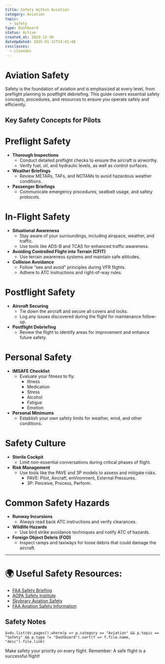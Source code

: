 ```yaml
---
title: Safety Within Aviation
category: Aviation
topic:
  - Safety
type: Dashboard
status: Active
created_at: 2024-12-30
dateUpdated: 2025-01-31T14:41:48
cssclasses:
  - cleandoc
---
```

# Aviation Safety
Safety is the foundation of aviation and is emphasized at every level, from preflight planning to postflight debriefing. This guide covers essential safety concepts, procedures, and resources to ensure you operate safely and efficiently.

## Key Safety Concepts for Pilots

# Preflight Safety
- **Thorough Inspections**
	- Conduct detailed preflight checks to ensure the aircraft is airworthy.
	- Verify fuel, oil, and hydraulic levels, as well as control surfaces.
- **Weather Briefings**
	- Review METARs, TAFs, and NOTAMs to avoid hazardous weather conditions.
- **Passenger Briefings**
	- Communicate emergency procedures, seatbelt usage, and safety protocols.

# In-Flight Safety
- **Situational Awareness**
	- Stay aware of your surroundings, including airspace, weather, and traffic.
	- Use tools like ADS-B and TCAS for enhanced traffic awareness.
- **Avoiding Controlled Flight into Terrain (CFIT)**
	- Use terrain awareness systems and maintain safe altitudes.
- **Collision Avoidance**
	- Follow “see and avoid” principles during VFR flights.
	- Adhere to ATC instructions and right-of-way rules.

# Postflight Safety
- **Aircraft Securing**
	- Tie down the aircraft and secure all covers and locks.
	- Log any issues discovered during the flight for maintenance follow-up.
- **Postflight Debriefing**
	- Review the flight to identify areas for improvement and enhance future safety.

# Personal Safety
- **IMSAFE Checklist**
	- Evaluate your fitness to fly:
		- Illness
		- Medication
		- Stress
		- Alcohol
		- Fatigue
		- Emotion
- **Personal Minimums**
	- Establish your own safety limits for weather, wind, and other conditions.

# Safety Culture
- **Sterile Cockpit**
	- Limit non-essential conversations during critical phases of flight.
- **Risk Management**
	- Use tools like the PAVE and 3P models to assess and mitigate risks.
		- PAVE: Pilot, Aircraft, enVironment, External Pressures.
		- 3P: Perceive, Process, Perform.

# Common Safety Hazards
- **Runway Incursions**
	- Always read back ATC instructions and verify clearances.
- **Wildlife Hazards**
	- Use bird strike avoidance techniques and notify ATC of hazards.
- **Foreign Object Debris (FOD)**
	- Inspect ramps and taxiways for loose debris that could damage the aircraft.

---

# 🌍 Useful Safety Resources:
- [FAA Safety Briefing](https://www.faa.gov/newsroom/faa-safety-briefing)
- [AOPA Safety Institute](https://www.aopa.org/training-and-safety)
- [Skybrary Aviation Safety](https://www.skybrary.aero/)
- [FAA Aviation Safety Information](https://www.faa.gov/regulations_policies/aviation_safety/)
## Safety Notes
`$=dv.list(dv.pages().where(p => p.category == "Aviation" && p.topic == "Safety" && p.type != "Dashboard").sort(f => f.file.name, "desc").file.link)`

Make safety your priority on every flight. Remember: A safe flight is a successful flight!